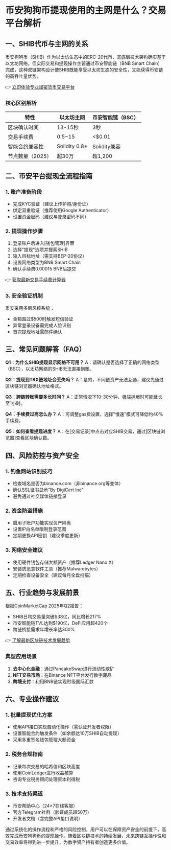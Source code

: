 # 币安狗狗币提现使用的主网是什么？交易平台解析

## 一、SHIB代币与主网的关系
币安狗狗币（SHIB）作为以太坊生态中的ERC-20代币，其底层技术架构确实基于以太坊网络。但实际交易和提现操作主要通过币安智能链（BNB Smart Chain）完成，这种双链架构设计使SHIB既能享受以太坊生态的安全性，又能获得币安链的高吞吐量优势。

👉 [立即体验专业加密货币交易平台](https://bit.ly/okx_welcome)

### 核心区别解析
| 特性                | 以太坊主网        | 币安智能链（BSC） |
|---------------------|------------------|-------------------|
| 区块确认时间        | 13-15秒          | 3秒               |
| 交易手续费          | $0.5-$15        | <$0.01            |
| 智能合约兼容性      | Solidity 0.8+    | Solidity兼容      |
| 节点数量（2025）    | 超30万           | 超1,200           |

## 二、币安平台提现全流程指南
### 1. 账户准备阶段
- 完成KYC验证（建议上传护照/身份证）
- 绑定双重验证（推荐使用Google Authenticator）
- 设置资金密码（建议与登录密码不同）

### 2. 提现操作步骤
1. 登录账户后进入[钱包管理]界面
2. 选择"提现"选项并搜索SHIB
3. 输入目标地址（需支持BEP-20协议）
4. 设置网络类型为BNB Smart Chain
5. 确认手续费0.00015 BNB后提交

👉 [获取最新交易手续费计算器](https://bit.ly/okx_welcome)

### 3. 安全验证机制
币安采用多层风控系统：
- 金额超过$500时触发短信验证
- 异常登录设备需完成人脸识别
- 首次提现地址需邮件确认

## 三、常见问题解答（FAQ）
**Q1：为什么SHIB提现显示网络不可用？**
A：请确认是否选择了正确的网络类型（BSC），以太坊网络的SHIB无法直接到账。

**Q2：提现到TRX链地址会丢失吗？**
A：是的，不同链资产无法互通，建议先通过区块链浏览器确认地址格式。

**Q3：跨链转账需要多长时间？**
A：正常情况下10-30分钟，极端拥堵时可能延长至1小时。

**Q4：手续费过高怎么办？**
A：可调整gas费设置，选择"慢速"模式可降低约40%手续费。

**Q5：如何查看提现进度？**
A：在[交易记录]中点击对应SHIB交易，通过[区块链浏览器]查看区块确认数。

## 四、风险防控与资产安全
### 1. 钓鱼网站识别技巧
- 检查域名是否为binance.com（非binance.org等变体）
- 确认SSL证书显示"By DigiCert Inc"
- 避免通过社交媒体链接登录

### 2. 资金防盗措施
- 启用子账户功能实现资产隔离
- 设置IP白名单限制登录范围
- 定期更换API密钥（建议季度更新）

### 3. 网络安全建议
- 使用硬件钱包存储大额资产（推荐Ledger Nano X）
- 安装防恶意软件工具（推荐Malwarebytes）
- 定期检查设备安全（建议每月全盘扫描）

## 五、行业趋势与发展前景
根据CoinMarketCap 2025年Q2报告：
- SHIB日均交易量突破$38亿，同比增长217%
- 币安智能链TVL达到$190亿，DeFi应用超420个
- 跨链桥接需求年增长率达300%

👉 [了解最新区块链技术发展趋势](https://bit.ly/okx_welcome)

### 典型应用场景
1. **去中心化金融**：通过PancakeSwap进行流动性挖矿
2. **NFT交易市场**：在Binance NFT平台发行数字藏品
3. **跨境支付**：利用BNB链实现秒级国际汇款

## 六、专业操作建议
### 1. 批量提现优化方案
- 使用API接口实现自动化操作（需认证开发者权限）
- 设置智能合约触发条件（如余额达10万SHIB自动提现）
- 采用多重签名钱包管理大额资金

### 2. 税务合规指南
- 记录每次交易的哈希值和区块高度
- 使用CoinLedger进行收益核算
- 咨询专业税务顾问处理资本利得税

### 3. 技术支持渠道
- 币安帮助中心（24×7在线客服）
- 官方Telegram社群（验证成员超50万）
- 开发者文档（含完整API接口说明）

通过系统化的操作流程和严格的风险控制，用户可以在保障资产安全的前提下，高效完成币安狗狗币的提现操作。随着区块链技术的持续发展，未来跨链互操作性和交易效率将得到进一步提升，为数字资产持有者创造更多价值。